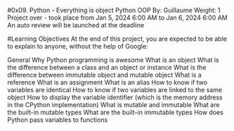 #0x09. Python - Everything is object
Python
OOP
 By: Guillaume
 Weight: 1
 Project over - took place from Jan 5, 2024 6:00 AM to Jan 6, 2024 6:00 AM
 An auto review will be launched at the deadline

#Learning Objectives
At the end of this project, you are expected to be able to explain to anyone, without the help of Google:

General
Why Python programming is awesome
What is an object
What is the difference between a class and an object or instance
What is the difference between immutable object and mutable object
What is a reference
What is an assignment
What is an alias
How to know if two variables are identical
How to know if two variables are linked to the same object
How to display the variable identifier (which is the memory address in the CPython implementation)
What is mutable and immutable
What are the built-in mutable types
What are the built-in immutable types
How does Python pass variables to functions
